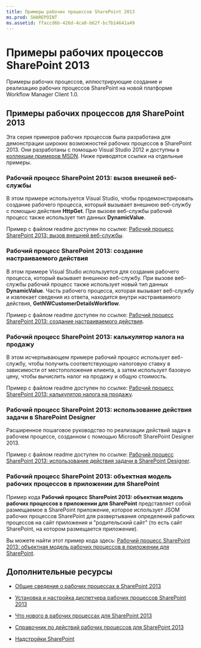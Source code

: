 ```yaml
---
title: Примеры рабочих процессов SharePoint 2013
ms.prod: SHAREPOINT
ms.assetid: ffaccd6b-426d-4ca0-b62f-bc7b14641a49
---
```



# Примеры рабочих процессов SharePoint 2013
Примеры рабочих процессов, иллюстрирующие создание и реализацию рабочих процессов SharePoint на новой платформе Workflow Manager Client 1.0.
## Примеры рабочих процессов для SharePoint 2013
<a name="bkm_wfsamples"> </a>

Эта серия примеров рабочих процессов была разработана для демонстрации широких возможностей рабочих процессов в SharePoint 2013. Они разработаны с помощью Visual Studio 2012 и доступны в  [коллекции примеров MSDN](http://code.msdn.microsoft.com/). Ниже приводятся ссылки на отдельные примеры.
  
    
    

### Рабочий процесс SharePoint 2013: вызов внешней веб-службы

В этом примере используется Visual Studio, чтобы продемонстрировать создание рабочего процесса, который вызывает внешнюю веб-службу с помощью действия **HttpGet**. При вызове веб-службы рабочий процесс также использует тип данных **DynamicValue**.
  
    
    
Пример с файлом readme доступен по ссылке:  [Рабочий процесс SharePoint 2013: вызов внешней веб-службы](http://code.msdn.microsoft.com/SharePoint-2013-workflow-48ea87d4).
  
    
    

### Рабочий процесс SharePoint 2013: создание настраиваемого действия

В этом примере Visual Studio используется для создания рабочего процесса, который вызывает внешнюю веб-службу. При вызове веб-службы рабочий процесс также использует новый тип данных **DynamicValue**. Часть рабочего процесса, которая вызывает веб-службу и извлекает сведения из ответа, находится внутри настраиваемого действия, **GetNWCustomerDetailsWorkflow**.
  
    
    
Пример с файлом readme доступен по ссылке:  [Рабочий процесс SharePoint 2013: создание настраиваемого действия](http://code.msdn.microsoft.com/SharePoint-2013-workflow-41e5c0f9).
  
    
    

### Рабочий процесс SharePoint 2013: калькулятор налога на продажу

В этом исчерпывающем примере рабочий процесс использует веб-службу, чтобы получить соответствующую налоговую ставку в зависимости от местоположения клиента, а затем использует базовую цену, чтобы вычислить налог на продажу и общую стоимость.
  
    
    
Пример с файлом readme доступен по ссылке:  [Рабочий процесс SharePoint 2013: калькулятор налога на продажу](http://code.msdn.microsoft.com/SharePoint-2013-workflow-f7a1a8ba).
  
    
    

### Рабочий процесс SharePoint 2013: использование действия задачи в SharePoint Designer

Расширенное пошаговое руководство по реализации действий задач в рабочем процессе, созданном с помощью Microsoft SharePoint Designer 2013.
  
    
    
Пример с файлом readme доступен по ссылке:  [Рабочий процесс SharePoint 2013: использование действия задачи в SharePoint Designer](http://code.msdn.microsoft.com/SharePoint-2013-workflow-942a5441).
  
    
    

### Рабочий процесс SharePoint 2013: объектная модель рабочих процессов в приложении для SharePoint

Пример кода **Рабочий процесс SharePoint 2013: объектная модель рабочих процессов в приложении для SharePoint** представляет собой размещаемое в SharePoint приложение, которое использует JSOM рабочих процессов SharePoint для развертывания определений рабочих процессов на сайт приложения и "родительский сайт" (то есть сайт SharePoint, на котором размещается приложение).
  
    
    
Вы можете найти этот пример кода здесь:  [Рабочий процесс SharePoint 2013: объектная модель рабочих процессов в приложении для SharePoint](http://code.msdn.microsoft.com/SharePoint-2013-workflow-050f5211).
  
    
    

## Дополнительные ресурсы
<a name="bkm_additional"> </a>


-  [Общие сведения о рабочих процессах в SharePoint 2013](get-started-with-workflows-in-sharepoint-2013.md)
    
  
-  [Установка и настройка диспетчера рабочих процессов SharePoint 2013](set-up-and-configure-sharepoint-2013-workflow-manager.md)
    
  
-  [Что нового в рабочих процессах для SharePoint 2013](what-s-new-in-workflows-for-sharepoint-2013.md)
    
  
-  [Справочник по действий рабочих процессов для SharePoint 2013](workflow-actions-and-activities-reference-for-sharepoint-2013.md)
    
  
-  [Надстройки SharePoint](http://msdn.microsoft.com/library/cd1eda9e-8e54-4223-93a9-a6ea0d18df70%28Office.15%29.aspx)
    
  

